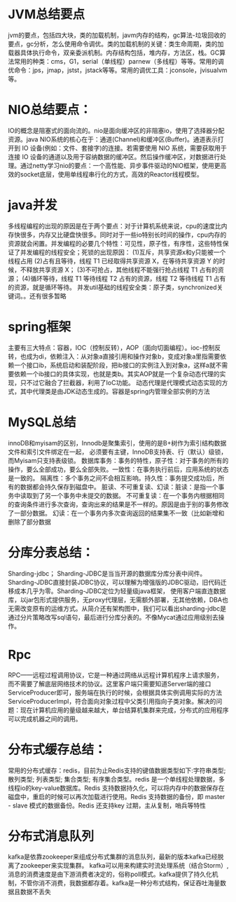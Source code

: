 # JVM总结要点
jvm的要点，包括四大块，类的加载机制，javm内存的结构，gc算法-垃圾回收的要点，gc分析，怎么使用命令调优。类的加载机制的关键：类生命周期，类的加载器具体执行命令，双亲委派机制。内存结构包括，堆内存，方法区，栈。GC算法常用的种类：cms，G1，serial（单线程）parnew（多线程）等等。常用的调优命令：jps，jmap，jstst，jstack等等。常用的调优工具：jconsole，jvisualvm等。
# NIO总结要点：
IO的概念是阻塞式的面向流的。nio是面向缓冲区的非阻塞io，使用了选择器分配资源。java NIO系统的核心在于：通道(Channel)和缓冲区(Buffer)。通道表示打开到 IO 设备(例如：文件、套接字)的连接。若需要使用 NIO 系统，需要获取用于连接 IO 设备的通道以及用于容纳数据的缓冲区。然后操作缓冲区，对数据进行处理。通过netty学习nio的要点：一个高性能、异步事件驱动的NIO框架，使用更高效的socket底层，使用单线程串行化的方式，高效的Reactor线程模型。
# java并发
多线程编程的出现的原因是在于两个要点：对于计算机系统来说，cpu的速度比内存快很多，内存又比硬盘快很多。同时对于一些io特别长时间的操作，cpu内存的资源就会闲置。并发编程的必要几个特性：可见性，原子性，有序性，这些特性保证了并发编程的线程安全；死锁的出现原因：
(1)互斥，共享资源x和y只能被一个线程占用
(2)占有且等待，线程 T1 已经取得共享资源 X，在等待共享资源 Y 的时候，不释放共享资源 X；
(3)不可抢占，其他线程不能强行抢占线程 T1 占有的资源；
(4)循环等待，线程 T1 等待线程 T2 占有的资源，线程 T2 等待线程 T1 占有的资源，就是循环等待。
并发util基础的线程安全类：原子类，synchronized关键词。。还有很多暂略
# spring框架
主要有三大特点：容器，IOC（控制反转），AOP（面向切面编程）。ioc-控制反转，也成为di，依赖注入：从对象a直接引用和操作对象b，变成对象a里指需要依赖一个接口ib，系统启动和装配阶段，把ib接口的实例注入到对象a，这样a就不需要依赖一个ib接口的具体实现，也就是类b。其实AOP就是一个复杂动态代理的实现，只不过它融合了拦截器，利用了IoC功能。
动态代理是代理模式动态实现的方式，其中代理类是由JDK动态生成的。容器是spring内管理全部实例的方法
# MySQL总结
innoDB和myisam的区别，Innodb是聚集索引，使用的是B+树作为索引结构数据文件和索引文件绑定在一起，
必须要有主键，InnoDB支持表、行（默认）级锁，而Myisam只支持表级锁。
数据库事务：事务的特性，原子性：对于事务的所有的操作，要么全部成功，要么全部失败。一致性：在事务执行前后，应用系统的状态是一致的。
隔离性：多个事务之间不会相互影响。持久性：事务提交成功后，所有的数据都会持久保存到磁盘中。
脏读、不可重复读、幻读：脏读：是指一个事务中读取到了另一个事务中未提交的数据。
不可重复读：在一个事务内根据相同的查询条件进行多次查询，查询出来的结果是不一样的。原因是由于别的事务修改了一部分数据。
幻读：在一个事务内多次查询返回的结果集不一致（比如新增和删除了部分数据
# 分库分表总结：
Sharding-jdbc；
Sharding-JDBC是当当开源的数据库分库分表中间件。Sharding-JDBC直接封装JDBC协议，可以理解为增强版的JDBC驱动，旧代码迁移成本几乎为零。Sharding-JDBC定位为轻量级java框架，
使用客户端直连数据库，以jar包形式提供服务，无proxy代理层，无需额外部署，无其他依赖，DBA也无需改变原有的运维方式。从简介还有架构图中，我们可以看出sharding-jdbc是通过分片策略改写sql语句，最后进行分库分表的。不像Mycat通过应用级别去操作。
# Rpc
RPC——远程过程调用协议，它是一种通过网络从远程计算机程序上请求服务，而不需要了解底层网络技术的协议。这里客户端只需要知道Server端的接口ServiceProducer即可，服务端在执行的时候，会根据具体实例调用实际的方法ServiceProducerImpl，符合面向对象过程中父类引用指向子类对象。解决的问题：现在计算机应用的量级越来越大，单台结算机集群来完成，分布式的应用程序可以完成机器之间的调用。
# 分布式缓存总结：
常用的分布式缓存：redis，目前为止Redis支持的键值数据类型如下:字符串类型; 散列类型; 列表类型; 集合类型; 有序集合类型。redis 是一个单线程处理数据，多线程io的key-value数据库。Redis 支持数据持久化，可以将内存中的数据保存在磁盘中，重启的时候可以再次加载进行使用。Redis 支持数据的备份，即 master - slave 模式的数据备份。Redis 还支持key 过期，主从复制，哨兵等特性
# 分布式消息队列
kafka是依靠zookeeper来组成分布式集群的消息队列，最新的版本kafka已经脱离了zookeeper来实现集群。
kafka可以用来构建实时流处理系统（结合Storm）,消息的消费速度是由下游消费者决定的，俗称poll模式。kafka提供了持久化机制，不管你消不消费，我数据都存着。kafka是一种分布式结构，保证吞吐海量数据且数据不丢失
